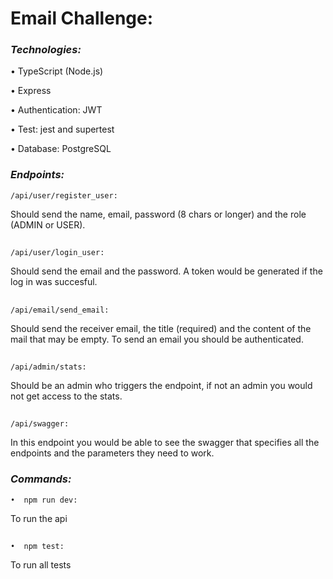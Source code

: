 # Email Challenge:

### _Technologies:_

  •  TypeScript (Node.js)   
  
  •  Express
  
  •  Authentication: JWT
  
  •  Test: jest and supertest
      
  •  Database: PostgreSQL


### _Endpoints:_

    /api/user/register_user: 
  Should send the name, email, password (8 chars or longer) and the role (ADMIN or USER).
  ##
    
    /api/user/login_user:
  Should send the email and the password. A token would be generated if the log in was succesful.  
  ##
    
    /api/email/send_email:
  Should send the receiver email, the title (required) and the content of the mail that may be empty. To send an email you should be authenticated.
  ##
    
    /api/admin/stats:
  Should be an admin who triggers the endpoint, if not an admin you would not get access to the stats. 
  ##
    
    /api/swagger:
  In this endpoint you would be able to see the swagger that specifies all the endpoints and the parameters they need to work.
  
   

### _Commands:_
      
    •  npm run dev: 
  To run the api
  ##
    •  npm test: 
  To run all tests

